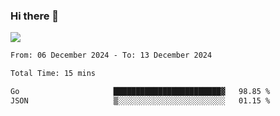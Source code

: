 ### Hi there 👋️

![](https://komarev.com/ghpvc/?username=Loner1024)

<!--START_SECTION:waka-->

```txt
From: 06 December 2024 - To: 13 December 2024

Total Time: 15 mins

Go                     ████████████████████████▓   98.85 %
JSON                   ▒░░░░░░░░░░░░░░░░░░░░░░░░   01.15 %
```

<!--END_SECTION:waka-->



